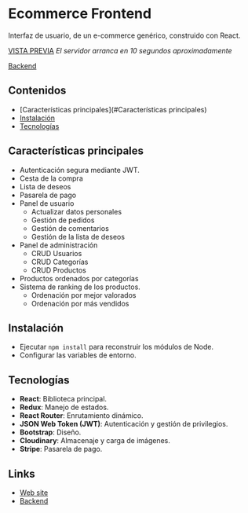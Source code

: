 # Ecommerce Frontend

Interfaz de usuario, de un e-commerce genérico, construido con React.

[VISTA PREVIA](https://ecommerce-carlosbarondev.herokuapp.com/)
*El servidor arranca en 10 segundos aproximadamente*

[Backend](https://github.com/carlosbarondev/ecommerce-backend)

## Contenidos

- [Características principales](#Características principales)
- [Instalación](#Instalación)
- [Tecnologías](#Tecnologías)

## Características principales

* Autenticación segura mediante JWT.
* Cesta de la compra
* Lista de deseos
* Pasarela de pago
* Panel de usuario
    - Actualizar datos personales
    - Gestión de pedidos
    - Gestión de comentarios
    - Gestión de la lista de deseos
* Panel de administración
    - CRUD Usuarios
    - CRUD Categorías
    - CRUD Productos
* Productos ordenados por categorías
* Sistema de ranking de los productos.
    - Ordenación por mejor valorados
    - Ordenación por más vendidos

## Instalación

* Ejecutar `npm install` para reconstruir los módulos de Node.
* Configurar las variables de entorno.

## Tecnologías

* **React**: Biblioteca principal.
* **Redux**: Manejo de estados.
* **React Router**: Enrutamiento dinámico.
* **JSON Web Token (JWT)**: Autenticación y gestión de privilegios.
* **Bootstrap**: Diseño.
* **Cloudinary**: Almacenaje y carga de imágenes.
* **Stripe**: Pasarela de pago.

## Links

* [Web site](https://ecommerce-carlosbarondev.herokuapp.com/)
* [Backend](https://github.com/carlosbarondev/ecommerce-backend)